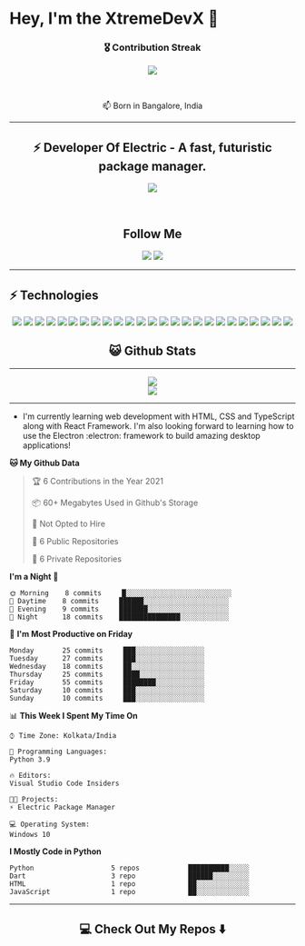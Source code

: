 # Hey, I'm the XtremeDevX 👋


<h3 align="center">🎖 Contribution Streak</h3>

<p align="center">
  <a href="https://gh-contribution-stats.herokuapp.com/?user=XtremeDevX">
    <img src="https://gh-contribution-stats.herokuapp.com/?user=XtremeDevX&theme=dark"/>
  </a> 
</p>
<br>
<p align="center"> 
📫  Born in Bangalore, India
</p>

<hr>

<h2 align="center"> ⚡ Developer Of Electric - A fast, futuristic package manager. </h2>

<p align="center">
<img src="https://github-readme-stats.vercel.app/api/pin/?username=electric-package-manager&repo=electric" />
</p>
<br>


<h2 align="center"> Follow Me </h2>
<p align="center">
<img src="https://img.shields.io/badge/-GitHub-181717?style=flat-square&logo=github&logoColor=white&link=https://github.com/xtremedevx">

<img src="https://img.shields.io/badge/-xtremedevx@gmail.com-c14438?style=flat-square&logo=Gmail&logoColor=white&link=mailto:xtremedevx@gmail.com">

</p>
<hr>

## ⚡ Technologies

<p align="center">
  
<img src="https://img.shields.io/badge/-python-black?style=flat-square&logo=python">
<img src="https://img.shields.io/badge/-flutter-black?style=flat-square&logo=flutter">
<img src="https://img.shields.io/badge/-dart-black?style=flat-square&logo=dart">
<img src="https://img.shields.io/badge/-Git-black?style=flat-square&logo=git">
<img src="https://img.shields.io/badge/-GitHub-181717?style=flat-square&logo=github">
<img src="https://img.shields.io/badge/-MongoDB-black?style=flat-square&logo=mongodb">
<img src="https://img.shields.io/badge/-Firebase-black?style=flat-square&logo=firebase">
<img src=https://img.shields.io/badge/-Nodejs-black?style=flat-square&logo=Node.js>
<img src="https://img.shields.io/badge/-HTML5-E34F26?style=flat-square&logo=html5&logoColor=white">
<img src="https://img.shields.io/badge/-CSS3-1572B6?style=flat-square&logo=css3">
<img src="https://img.shields.io/badge/-TypeScript-black?style=flat-square&logo=typescript">
<img src="https://img.shields.io/badge/-Swift-black?style=flat-square&logo=swift">
<img src="https://img.shields.io/badge/-Electron-black?style=flat-square&logo=electron">
<img src="https://img.shields.io/badge/-Jquery-black?style=flat-square&logo=jquery">
<img src="https://img.shields.io/badge/-Bootstrap-black?style=flat-square&logo=bootstrap">
<img src="https://img.shields.io/badge/-XCode-black?style=flat-square&logo=xcode">
<img src="https://img.shields.io/badge/-JSON-black?style=flat-square&logo=json">
<img src="https://img.shields.io/badge/-Powershell-black?style=flat-square&logo=powershell">
<img src="https://img.shields.io/badge/-Express-black?style=flat-square&logo=express">
<img src="https://img.shields.io/badge/-Flask-black?style=flat-square&logo=flask">
<img src="https://img.shields.io/badge/-Npm-black?style=flat-square&logo=npm">
<img src="https://img.shields.io/badge/-Yarn-black?style=flat-square&logo=yarn">
<img src="https://img.shields.io/badge/-Rust-black?style=flat-square&logo=rust">
<img src="https://img.shields.io/badge/-Discord-black?style=flat-square&logo=discord">
<img src="https://img.shields.io/badge/-C++-black?style=flat-square&logo=C++">

</p>

<h2 align="center"> 😺 Github Stats </h2>

<hr>

<p align="center">
  
<img src="https://github-readme-stats-codestackr.vercel.app/api?username=xtremedevx&show_icons=true&hide_border=true&count_private=true&include_all_commits=true&theme=radical">

<br>

<img src="https://github-readme-stats.vercel.app/api/top-langs/?username=xtremedevx&count_private=true&theme=radical">

</p>
<hr>

-  I'm currently learning web development with HTML, CSS and TypeScript along with React Framework. I'm also looking forward to learning how to use the Electron :electron: framework to build amazing desktop applications! 

<!--START_SECTION:waka-->

**🐱 My Github Data** 

> 🏆 6 Contributions in the Year 2021
 > 
> 📦 60+ Megabytes Used in Github's Storage 
 > 
> 🚫 Not Opted to Hire
 > 
> 📜 6 Public Repositories 
 > 
> 🔑 6 Private Repositories  
 > 
**I'm a Night 🦉** 

```text
🌞 Morning    8 commits     █░░░░░░░░░░░░░░░░░░░░░░░░░░   
🌆 Daytime    8 commits     ██████░░░░░░░░░░░░░░░░░░░░░   
🌃 Evening    9 commits     ███████░░░░░░░░░░░░░░░░░░░░    
🌙 Night      18 commits    ███████████████░░░░░░░░░░░░   

```
📅 **I'm Most Productive on Friday** 

```text
Monday       25 commits     ███░░░░░░░░░░░░░░░░░    
Tuesday      27 commits     ███░░░░░░░░░░░░░░░░░    
Wednesday    18 commits     ██░░░░░░░░░░░░░░░░░░   
Thursday     25 commits     ████░░░░░░░░░░░░░░░░
Friday       55 commits     ████████░░░░░░░░░░░░
Saturday     10 commits     ███░░░░░░░░░░░░░░░░░   
Sunday       10 commits     ███░░░░░░░░░░░░░░░░░

```


📊 **This Week I Spent My Time On** 

```text
⌚︎ Time Zone: Kolkata/India

💬 Programming Languages: 
Python 3.9

🔥 Editors: 
Visual Studio Code Insiders

🐱‍💻 Projects: 
⚡ Electric Package Manager

💻 Operating System: 
Windows 10

```

**I Mostly Code in Python** 

```text
Python                   5 repos            ██████████░░░░░  
Dart                     3 repo             ██████░░░░░░░░░   
HTML                     1 repo             ██░░░░░░░░░░░░░   
JavaScript               1 repo             ██░░░░░░░░░░░░░ 
```

<hr>

<h2  align="center">💻 Check Out My Repos ⬇️ </h2>
